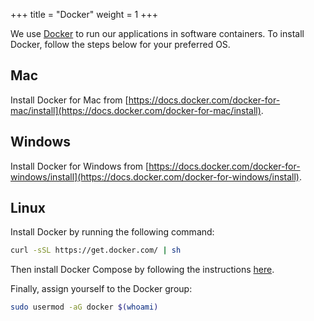 +++
title = "Docker"
weight = 1
+++

We use [Docker](https://www.docker.com) to run our applications in software containers. To install Docker, follow the steps below for your preferred OS.

## Mac
Install Docker for Mac from [https://docs.docker.com/docker-for-mac/install](https://docs.docker.com/docker-for-mac/install).

## Windows
Install Docker for Windows from [https://docs.docker.com/docker-for-windows/install](https://docs.docker.com/docker-for-windows/install).

## Linux
Install Docker by running the following command:

```bash
curl -sSL https://get.docker.com/ | sh
```

Then install Docker Compose by following the instructions [here](https://github.com/docker/compose/releases).

Finally, assign yourself to the Docker group:

```bash
sudo usermod -aG docker $(whoami)
```
